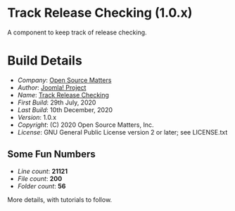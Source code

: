# Track Release Checking (1.0.x)

A component to keep track of release checking.

# Build Details

+ *Company*: [Open Source Matters](http://www.joomla.org)
+ *Author*: [Joomla! Project](mailto:admin@joomla.org)
+ *Name*: [Track Release Checking](http://www.joomla.org)
+ *First Build*: 29th July, 2020
+ *Last Build*: 10th December, 2020
+ *Version*: 1.0.x
+ *Copyright*: (C) 2020 Open Source Matters, Inc.
+ *License*: GNU General Public License version 2 or later; see LICENSE.txt

## Some Fun Numbers

+ *Line count*: **21121**
+ *File count*: **200**
+ *Folder count*: **56**

More details, with tutorials to follow.

